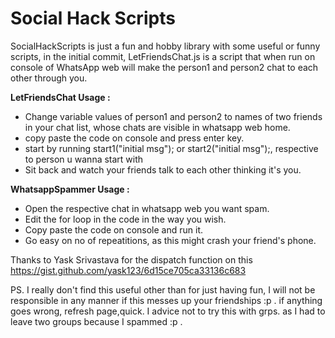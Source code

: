 # Social Hack Scripts
SocialHackScripts is just a fun and hobby library with some useful or funny scripts,
		  in the initial commit, LetFriendsChat.js is a script that when run on console of WhatsApp web will make the person1 and person2 chat to each other through you.


 __LetFriendsChat Usage :__
* Change variable values of person1 and person2 to names of two friends in your chat list, whose chats are visible in whatsapp web home.
* copy paste the code on console and press enter key.
* start by running start1("initial msg"); or start2("initial msg");, respective to person u wanna start with
* Sit back and watch your friends talk to each other thinking it's you.

__WhatsappSpammer Usage :__

* Open the respective chat in whatsapp web you want spam.
* Edit the for loop in the code in the way you wish.
* Copy paste the code on console and run it.
* Go easy on no of repeatitions, as this might crash your friend's phone.

Thanks to Yask Srivastava for the dispatch function on this https://gist.github.com/yask123/6d15ce705ca33136c683

PS. I really don't find this useful other than for just having fun, I will not be responsible in any manner if this messes up your friendships :p . if anything goes wrong, refresh page,quick. I advice not to try this with grps. as I had to leave two groups because I spammed :p . 

